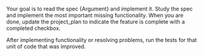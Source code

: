 Your goal is to read the spec {Argument} and implement it. Study the spec and implement the most important missing functionality. When you are done, update the project_plan to indicate the feature is complete with a completed checkbox.

After implementing functionality or resolving problems, run the tests for that unit of code that was improved.